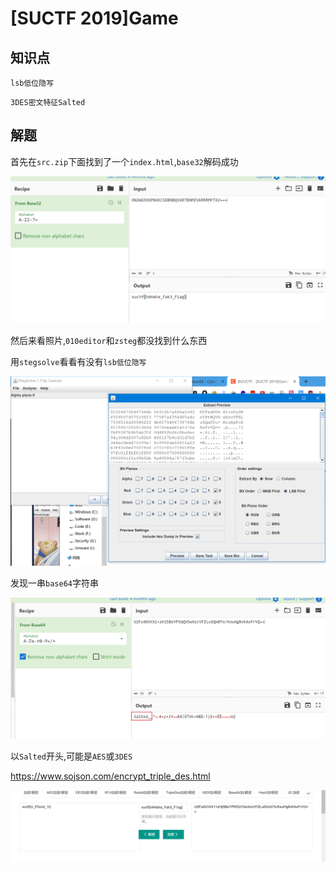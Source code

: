 # [SUCTF 2019]Game

## 知识点

`lsb低位隐写`

`3DES密文特征Salted`

## 解题

首先在`src.zip`下面找到了一个`index.html`,`base32`解码成功

![image-20231128205224012](./img/59-1.png)

然后来看照片,`010editor`和`zsteg`都没找到什么东西

用`stegsolve`看看有没有`lsb低位隐写`

![image-20231128205112619](./img/59-2.png)

发现一串`base64`字符串

![image-20231128205653175](./img/59-3.png)

以`Salted`开头,可能是`AES`或`3DES`

https://www.sojson.com/encrypt_triple_des.html

![image-20231128210342031](./img/59-4.png)